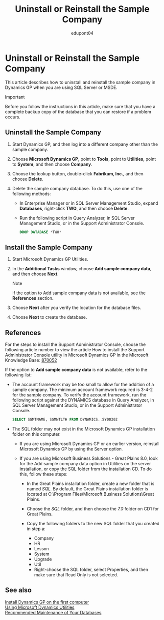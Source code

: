 ﻿---
title: Uninstall or Reinstall the Sample Company
description: Learn how to uninstall and reinstall the sample company in Dynamics GP when you are using SQL Server or MSDE.
ms.date: 10-23-2020
ms.topic: article
ms.service: dynamics-gp
author: edupont04
ms.author: edupont
---

# Uninstall or Reinstall the Sample Company

This article describes how to uninstall and reinstall the sample company in Dynamics GP when you are using SQL Server or MSDE.

> [!IMPORTANT]
> Before you follow the instructions in this article, make sure that you have a complete backup copy of the database that you can restore if a problem occurs.

## Uninstall the Sample Company

1. Start Dynamics GP, and then log into a different company other than the sample company.

2. Choose **Microsoft Dynamics GP**, point to **Tools**, point to **Utilities**, point to **System**, and then choose **Company**.

3. Choose the lookup button, double-click **Fabrikam, Inc.**, and then choose **Delete**.

4. Delete the sample company database. To do this, use one of the following methods:

    - In Enterprise Manager or in SQL Server Management Studio, expand **Databases**, right-click **TWO**, and then choose **Delete**.

    - Run the following script in Query Analyzer, in SQL Server Management Studio, or in the Support Administrator Console.

        ```sql
        DROP DATABASE *TWO*
        ```

## Install the Sample Company

1. Start Microsoft Dynamics GP Utilities.

2. In the **Additional Tasks** window, choose **Add sample company data**, and then choose **Next**.
    > [!NOTE]
    > If the option to Add sample company data is not available, see the **References** section.

3. Choose **Next** after you verify the location for the database files.

4. Choose **Next** to create the database.

## References

For the steps to install the Support Administrator Console, choose the following article number to view the article How to install the Support Administrator Console utility in Microsoft Dynamics GP in the Microsoft Knowledge Base:
[870052](http://vkbexternal/VKBWebService/ViewContent.aspx?scid=kb%3bEN-US%3b870052&PortalId=1)

If the option to **Add sample company data** is not available, refer to the following list:

- The account framework may be too small to allow for the addition of a sample company. The minimum account framework required is 3-4-2 for the sample company. To verify the account framework, run the following script against the DYNAMICS database in Query Analyzer, in SQL Server Management Studio, or in the Support Administrator Console.

    ```sql
    SELECT SGMTNAME, SGMNTLTH FROM DYNAMICS..SY00302

- The SQL folder may not exist in the Microsoft Dynamics GP installation folder on this computer.

  - If you are using Microsoft Dynamics GP or an earlier version, reinstall Microsoft Dynamics GP by using the Server option.
  - If you are using Microsoft Business Solutions - Great Plains 8.0, look for the Add sample company data option in Utilities on the server installation, or copy the SQL folder from the installation CD. To do this, follow these steps:

    - In the Great Plains installation folder, create a new folder that is named *SQL*. By default, the Great Plains installation folder is located at C:\\Program Files\\Microsoft Business Solutions\\Great Plains.

    - Choose the *SQL* folder, and then choose the *7.0* folder on CD1 for Great Plains.

    - Copy the following folders to the new SQL folder that you created in step a:

      - Company
      - HR
      - Lesson
      - System
      - Upgrade
      - Util
      - Right-choose the SQL folder, select Properties, and then make sure that Read Only is not selected.

## See also

[Install Dynamics GP on the first computer](installing-on-first-computer.md)  
[Using Microsoft Dynamics Utilities](using-microsoft-dynamics-utilities.md)  
[Recommended Maintenance of Your Databases](database-maintenance-recommendations.md)  
